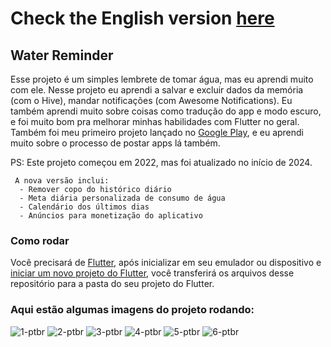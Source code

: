 # Check the English version <a href="README.md">here</a>

## Water Reminder

Esse projeto é um simples lembrete de tomar água, mas eu aprendi muito com ele. Nesse projeto eu aprendi a salvar e excluir dados da memória (com o Hive), 
mandar notificações (com Awesome Notifications). Eu também aprendi muito sobre coisas como tradução do app e modo escuro, e foi muito bom pra melhorar minhas
habilidades com Flutter no geral. Também foi meu primeiro projeto lançado no <a href="https://play.google.com/store/apps/details?id=com.ruanemanuell.water_reminder">Google Play</a>, e eu aprendi muito sobre o processo de postar apps lá também.

PS: Este projeto começou em 2022, mas foi atualizado no início de 2024.

     A nova versão inclui:
      - Remover copo do histórico diário
      - Meta diária personalizada de consumo de água
      - Calendário dos últimos dias
      - Anúncios para monetização do aplicativo

### Como rodar

Você precisará de <a href="https://docs.flutter.dev/get-started/install">Flutter</a>, após inicializar em seu emulador ou dispositivo e 
<a href="https://docs .flutter.dev/get-started/codelab">iniciar um novo projeto do Flutter</a>, você transferirá os arquivos desse repositório
para a pasta do seu projeto do Flutter.

### Aqui estão algumas imagens do projeto rodando:

![1-ptbr](https://github.com/RuanEmanuell/waterreminder/assets/113607857/fd792238-6260-430d-a7a7-ce61cd488ca5)
![2-ptbr](https://github.com/RuanEmanuell/waterreminder/assets/113607857/28605616-4741-4c65-afa3-92169c38da7a)
![3-ptbr](https://github.com/RuanEmanuell/waterreminder/assets/113607857/744cc0ba-590f-4a63-a895-0498dd820972)
![4-ptbr](https://github.com/RuanEmanuell/waterreminder/assets/113607857/04c90e16-125a-4931-bb9d-cdcaffe3242b)
![5-ptbr](https://github.com/RuanEmanuell/waterreminder/assets/113607857/93c19cb5-25af-4faf-8d45-57d883c3204a)
![6-ptbr](https://github.com/RuanEmanuell/waterreminder/assets/113607857/7784644d-f3a6-46ea-ab18-6aa230fa7004)

